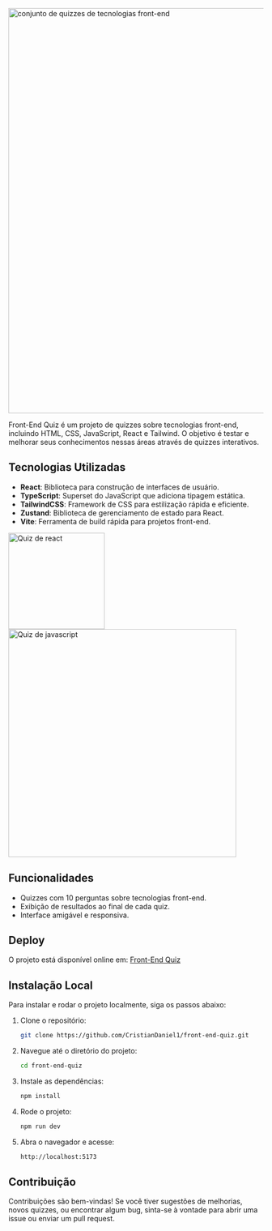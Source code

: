 <img
  src="https://i.imgur.com/kjLPpst.png"
  alt="conjunto de quizzes de tecnologias front-end"
  width="800"
/>

Front-End Quiz é um projeto de quizzes sobre tecnologias front-end, incluindo HTML, CSS, JavaScript, React e Tailwind. O objetivo é testar e melhorar seus conhecimentos nessas áreas através de quizzes interativos.

## Tecnologias Utilizadas

- **React**: Biblioteca para construção de interfaces de usuário.
- **TypeScript**: Superset do JavaScript que adiciona tipagem estática.
- **TailwindCSS**: Framework de CSS para estilização rápida e eficiente.
- **Zustand**: Biblioteca de gerenciamento de estado para React.
- **Vite**: Ferramenta de build rápida para projetos front-end.

<p>
  <img
    src="https://i.imgur.com/OyWYnLO.png"
    alt="Quiz de react"
    width="190"
  />
  <img
    src="https://i.imgur.com/ZFeWirv.png"
    alt="Quiz de javascript"
    width="450"
  />
</p>

## Funcionalidades

- Quizzes com 10 perguntas sobre tecnologias front-end.
- Exibição de resultados ao final de cada quiz.
- Interface amigável e responsiva.

## Deploy

O projeto está disponível online em: [Front-End Quiz](https://frontend-quiz-cris.vercel.app/)

## Instalação Local

Para instalar e rodar o projeto localmente, siga os passos abaixo:

1. Clone o repositório:

   ```bash
   git clone https://github.com/CristianDaniel1/front-end-quiz.git
   ```

2. Navegue até o diretório do projeto:

   ```bash
   cd front-end-quiz
   ```

3. Instale as dependências:

   ```bash
   npm install
   ```

4. Rode o projeto:

   ```bash
   npm run dev
   ```

5. Abra o navegador e acesse:
   ```bash
   http://localhost:5173
   ```

## Contribuição

Contribuições são bem-vindas! Se você tiver sugestões de melhorias, novos quizzes, ou encontrar algum bug, sinta-se à vontade para abrir uma issue ou enviar um pull request.
